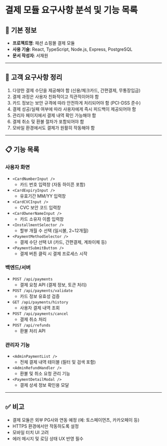 # 결제 모듈 요구사항 분석 및 기능 목록

## 📌 기본 정보

- **프로젝트명**: 패션 쇼핑몰 결제 모듈  
- **사용 기술**: React, TypeScript, Node.js, Express, PostgreSQL  
- **문서 작성자**: 서재원  

---

## 📝 고객 요구사항 정리

1. 다양한 결제 수단을 제공해야 함 (신용/체크카드, 간편결제, 무통장입금)
2. 결제 과정은 사용자 친화적이고 직관적이어야 함
3. 카드 정보는 보안 규격에 따라 안전하게 처리되어야 함 (PCI-DSS 준수)
4. 결제 성공/실패 여부에 따라 사용자에게 즉시 피드백이 제공되어야 함
5. 관리자 페이지에서 결제 내역 확인 가능해야 함
6. 결제 취소 및 환불 절차가 포함되어야 함
7. 모바일 환경에서도 결제가 원활히 작동해야 함

---

## 📋 기능 목록

### 사용자 화면
- `<CardNumberInput />`  
  - 카드 번호 입력창 (자동 하이픈 포함)
- `<CardExpiryInput />`  
  - 유효기간 MM/YY 입력창
- `<CardCVCInput />`  
  - CVC 보안 코드 입력창
- `<CardOwnerNameInput />`  
  - 카드 소유자 이름 입력창
- `<InstallmentSelector />`  
  - 할부 개월 수 선택 (일시불, 2~12개월)
- `<PaymentMethodSelector />`  
  - 결제 수단 선택 UI (카드, 간편결제, 계좌이체 등)
- `<PaymentSubmitButton />`  
  - 결제 버튼 클릭 시 결제 프로세스 시작

### 백엔드/서버
- `POST /api/payments`  
  - 결제 요청 API (결제 정보, 토큰 처리)
- `POST /api/payments/validate`  
  - 카드 정보 유효성 검증
- `GET /api/payments/history`  
  - 사용자 결제 내역 조회
- `POST /api/payments/cancel`  
  - 결제 취소 처리
- `POST /api/refunds`  
  - 환불 처리 API

### 관리자 기능
- `<AdminPaymentList />`  
  - 전체 결제 내역 테이블 (필터 및 검색 포함)
- `<AdminRefundHandler />`  
  - 환불 및 취소 요청 관리 기능
- `<PaymentDetailModal />`  
  - 결제 상세 정보 확인용 모달

---

## ✅ 비고

- 결제 모듈은 외부 PG사와 연동 예정 (예: 토스페이먼츠, 카카오페이 등)
- HTTPS 환경에서만 작동하도록 설정
- 모바일 터치 UI 고려
- 에러 메시지 및 로딩 상태 UX 반영 필수
